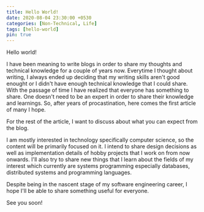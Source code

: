 ```yaml
---
title: Hello World!
date: 2020-08-04 23:30:00 +0530
categories: [Non-Technical, Life]
tags: [hello-world]
pin: true
---
```


Hello world!

I have been meaning to write blogs in order to share my thoughts and technical knowledge for a couple of years now. Everytime I thought about writing, I always ended up deciding that my writing skills aren't good enought or I didn't have enough technical knowledge that I could share. With the passage of time I have realized that everyone has something to share. One doesn't need to be an expert in order to share their knowledge and learnings. So, after years of procastination, here comes the first article of many I hope.

For the rest of the article, I want to discuss about what you can expect from the blog.

I am mostly interested in technology specifically computer science, so the content will be primarily focused on it. I intend to share design decisions as well as implementation details of hobby projects that I work on from now onwards. I'll also try to share new things that I learn about the fields of my interest which currently are systems programming especially databases, distributed systems and programming languages.

Despite being in the nascent stage of my software engineering career, I hope I'll be able to share something useful for everyone.

See you soon!


